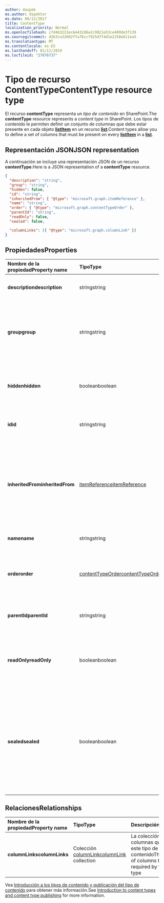 ```yaml
---
author: daspek
ms.author: dspektor
ms.date: 09/12/2017
title: ContentType
localization_priority: Normal
ms.openlocfilehash: c7d4b3222ec64432d6a2c9921e53ce409de3f139
ms.sourcegitcommit: d2b3ca32602ffa76cc7925d7f4d1e2258e611ea5
ms.translationtype: MT
ms.contentlocale: es-ES
ms.lasthandoff: 01/11/2019
ms.locfileid: "27876737"
---
```

# <a name="contenttype-resource-type"></a><span data-ttu-id="d82f7-102">Tipo de recurso ContentType</span><span class="sxs-lookup"><span data-stu-id="d82f7-102">ContentType resource type</span></span>

<span data-ttu-id="d82f7-103">El recurso **contentType** representa un _tipo de contenido_ en SharePoint.</span><span class="sxs-lookup"><span data-stu-id="d82f7-103">The **contentType** resource represents a _content type_ in SharePoint.</span></span>
<span data-ttu-id="d82f7-104">Los tipos de contenido le permiten definir un conjunto de columnas que debe estar presente en cada objeto [**listItem**][listItem] en un recurso [**list**][list].</span><span class="sxs-lookup"><span data-stu-id="d82f7-104">Content types allow you to define a set of columns that must be present on every [**listItem**][listItem] in a [**list**][list].</span></span>

[list]: list.md
[listItem]: listitem.md

## <a name="json-representation"></a><span data-ttu-id="d82f7-105">Representación JSON</span><span class="sxs-lookup"><span data-stu-id="d82f7-105">JSON representation</span></span>

<span data-ttu-id="d82f7-106">A continuación se incluye una representación JSON de un recurso **contentType**.</span><span class="sxs-lookup"><span data-stu-id="d82f7-106">Here is a JSON representation of a **contentType** resource.</span></span>
<!-- {
  "blockType": "resource",
 "baseType": "microsoft.graph.entity",
 "@odata.type": "microsoft.graph.contentType" } -->

```json
{
  "description": "string",
  "group": "string",
  "hidden": false,
  "id": "string",
  "inheritedFrom": { "@type": "microsoft.graph.itemReference" },
  "name": "string",
  "order": { "@type": "microsoft.graph.contentTypeOrder" },
  "parentId": "string",
  "readOnly": false,
  "sealed": false,

  "columnLinks": [{ "@type": "microsoft.graph.columnLink" }]
}
```

## <a name="properties"></a><span data-ttu-id="d82f7-107">Propiedades</span><span class="sxs-lookup"><span data-stu-id="d82f7-107">Properties</span></span>

| <span data-ttu-id="d82f7-108">Nombre de la propiedad</span><span class="sxs-lookup"><span data-stu-id="d82f7-108">Property name</span></span>     | <span data-ttu-id="d82f7-109">Tipo</span><span class="sxs-lookup"><span data-stu-id="d82f7-109">Type</span></span>                 | <span data-ttu-id="d82f7-110">Descripción</span><span class="sxs-lookup"><span data-stu-id="d82f7-110">Description</span></span>
|:------------------|:---------------------|:----------------------------------
| <span data-ttu-id="d82f7-111">**description**</span><span class="sxs-lookup"><span data-stu-id="d82f7-111">**description**</span></span>   | <span data-ttu-id="d82f7-112">string</span><span class="sxs-lookup"><span data-stu-id="d82f7-112">string</span></span>               | <span data-ttu-id="d82f7-113">Texto descriptivo del elemento.</span><span class="sxs-lookup"><span data-stu-id="d82f7-113">The descriptive text for the item.</span></span>
| <span data-ttu-id="d82f7-114">**group**</span><span class="sxs-lookup"><span data-stu-id="d82f7-114">**group**</span></span>         | <span data-ttu-id="d82f7-115">string</span><span class="sxs-lookup"><span data-stu-id="d82f7-115">string</span></span>               | <span data-ttu-id="d82f7-116">El nombre del grupo al que pertenece este tipo de contenido.</span><span class="sxs-lookup"><span data-stu-id="d82f7-116">The name of the group this content type belongs to.</span></span> <span data-ttu-id="d82f7-117">Ayuda a organizar los tipos de contenido relacionados.</span><span class="sxs-lookup"><span data-stu-id="d82f7-117">Helps organize related content types.</span></span>
| <span data-ttu-id="d82f7-118">**hidden**</span><span class="sxs-lookup"><span data-stu-id="d82f7-118">**hidden**</span></span>        | <span data-ttu-id="d82f7-119">boolean</span><span class="sxs-lookup"><span data-stu-id="d82f7-119">boolean</span></span>              | <span data-ttu-id="d82f7-120">Indica si el tipo de contenido está oculto en el menú "Nuevo" de la lista.</span><span class="sxs-lookup"><span data-stu-id="d82f7-120">Indicates whether the content type is hidden in the list's 'New' menu.</span></span>
| <span data-ttu-id="d82f7-121">**id**</span><span class="sxs-lookup"><span data-stu-id="d82f7-121">**id**</span></span>            | <span data-ttu-id="d82f7-122">string</span><span class="sxs-lookup"><span data-stu-id="d82f7-122">string</span></span>               | <span data-ttu-id="d82f7-123">El identificador único del tipo de contenido.</span><span class="sxs-lookup"><span data-stu-id="d82f7-123">The unique identifier of the content type.</span></span>
| <span data-ttu-id="d82f7-124">**inheritedFrom**</span><span class="sxs-lookup"><span data-stu-id="d82f7-124">**inheritedFrom**</span></span> | <span data-ttu-id="d82f7-125">[itemReference][]</span><span class="sxs-lookup"><span data-stu-id="d82f7-125">[itemReference][]</span></span>    | <span data-ttu-id="d82f7-126">Si este tipo de contenido se hereda de otro ámbito (por ejemplo, un sitio), proporciona una referencia al elemento en que se define el tipo de contenido.</span><span class="sxs-lookup"><span data-stu-id="d82f7-126">If this content type is inherited from another scope (like a site), provides a reference to the item where the content type is defined.</span></span>
| <span data-ttu-id="d82f7-127">**name**</span><span class="sxs-lookup"><span data-stu-id="d82f7-127">**name**</span></span>          | <span data-ttu-id="d82f7-128">string</span><span class="sxs-lookup"><span data-stu-id="d82f7-128">string</span></span>               | <span data-ttu-id="d82f7-129">El nombre del tipo de contenido.</span><span class="sxs-lookup"><span data-stu-id="d82f7-129">The name of the content type.</span></span>
| <span data-ttu-id="d82f7-130">**order**</span><span class="sxs-lookup"><span data-stu-id="d82f7-130">**order**</span></span>         | <span data-ttu-id="d82f7-131">[contentTypeOrder][]</span><span class="sxs-lookup"><span data-stu-id="d82f7-131">[contentTypeOrder][]</span></span> | <span data-ttu-id="d82f7-132">Especifica el orden en el que aparece el tipo de contenido en la interfaz de usuario de selección.</span><span class="sxs-lookup"><span data-stu-id="d82f7-132">Specifies the order in which the content type appears in the selection UI.</span></span>
| <span data-ttu-id="d82f7-133">**parentId**</span><span class="sxs-lookup"><span data-stu-id="d82f7-133">**parentId**</span></span>      | <span data-ttu-id="d82f7-134">string</span><span class="sxs-lookup"><span data-stu-id="d82f7-134">string</span></span>               | <span data-ttu-id="d82f7-135">El identificador único del tipo de contenido.</span><span class="sxs-lookup"><span data-stu-id="d82f7-135">The unique identifier of the content type.</span></span>
| <span data-ttu-id="d82f7-136">**readOnly**</span><span class="sxs-lookup"><span data-stu-id="d82f7-136">**readOnly**</span></span>      | <span data-ttu-id="d82f7-137">boolean</span><span class="sxs-lookup"><span data-stu-id="d82f7-137">boolean</span></span>              | <span data-ttu-id="d82f7-138">Si es `true`, no se puede modificar el tipo de contenido, a menos que este valor se establezca primero en `false`.</span><span class="sxs-lookup"><span data-stu-id="d82f7-138">If `true`, the content type cannot be modified unless this value is first set to `false`.</span></span>
| <span data-ttu-id="d82f7-139">**sealed**</span><span class="sxs-lookup"><span data-stu-id="d82f7-139">**sealed**</span></span>        | <span data-ttu-id="d82f7-140">boolean</span><span class="sxs-lookup"><span data-stu-id="d82f7-140">boolean</span></span>              | <span data-ttu-id="d82f7-141">Si es `true`, los usuarios no pueden modificar el tipo de contenido, ni a través de operaciones de inserción.</span><span class="sxs-lookup"><span data-stu-id="d82f7-141">If `true`, the content type cannot be modified by users or through push-down operations.</span></span> <span data-ttu-id="d82f7-142">Solo los administradores de la colección de sitios pueden sellar o quitar el sello de los tipos de contenido.</span><span class="sxs-lookup"><span data-stu-id="d82f7-142">Only site collection administrators can seal or unseal content types.</span></span>

## <a name="relationships"></a><span data-ttu-id="d82f7-143">Relaciones</span><span class="sxs-lookup"><span data-stu-id="d82f7-143">Relationships</span></span>

| <span data-ttu-id="d82f7-144">Nombre de la propiedad</span><span class="sxs-lookup"><span data-stu-id="d82f7-144">Property name</span></span>   | <span data-ttu-id="d82f7-145">Tipo</span><span class="sxs-lookup"><span data-stu-id="d82f7-145">Type</span></span>                      | <span data-ttu-id="d82f7-146">Descripción</span><span class="sxs-lookup"><span data-stu-id="d82f7-146">Description</span></span>
|:----------------|:--------------------------|:-------------------------------
| <span data-ttu-id="d82f7-147">**columnLinks**</span><span class="sxs-lookup"><span data-stu-id="d82f7-147">**columnLinks**</span></span> | <span data-ttu-id="d82f7-148">Colección [columnLink][]</span><span class="sxs-lookup"><span data-stu-id="d82f7-148">[columnLink][] collection</span></span> | <span data-ttu-id="d82f7-149">La colección de columnas que requiere este tipo de contenido</span><span class="sxs-lookup"><span data-stu-id="d82f7-149">The collection of columns that are required by this content type</span></span>

<span data-ttu-id="d82f7-150">Vea [Introducción a los tipos de contenido y publicación del tipo de contenido][contentTypeIntro] para obtener más información.</span><span class="sxs-lookup"><span data-stu-id="d82f7-150">See [Introduction to content types and content type publishing][contentTypeIntro] for more information.</span></span>

[columnLink]: columnlink.md
[contentTypeIntro]: https://support.office.com/en-us/article/Introduction-to-content-types-and-content-type-publishing-e1277a2e-a1e8-4473-9126-91a0647766e5
[itemReference]: itemreference.md
[contentTypeOrder]: contenttypeorder.md

<!-- {
  "type": "#page.annotation",
  "description": "",
  "keywords": "",
  "section": "documentation",
  "tocPath": "Resources/ContentType"
} -->
